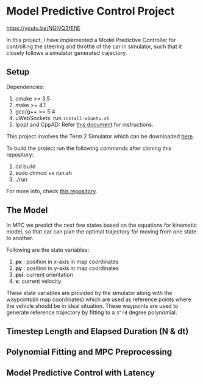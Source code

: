 # Model Predictive Control Project

https://youtu.be/NGlVQ3fEfiE

In this project, I have implemented a Model Predictive Controller for controlling the steering and throttle of the car in simulator, such that it closely follows a simulator generated trajectory.


## Setup
Dependencies:
 1. cmake >= 3.5
 2. make >= 4.1
 3. gcc/g++ >= 5.4
 4. uWebSockets: run `install-ubuntu.sh`.
 5. Ipopt and CppAD: Refer <a href="https://github.com/udacity/CarND-MPC-Project/blob/master/install_Ipopt_CppAD.md">this document</a> for instructions.
 
 This project involves the Term 2 Simulator which can be downloaded <a href="https://github.com/udacity/self-driving-car-sim/releases">here</a>.
 
 To build the project run the following commands after cloning this repository:
  1. cd build
  2. sudo chmod +x run.sh
  3. ./run

For more info, check <a href="https://github.com/udacity/CarND-MPC-Project">this repository</a>.

## The Model
In MPC we predict the next few states based on the equations for kinematic model, so that car can plan the optimal trajectory for moving from one state to another.

Following are the state variables:
 1. __px__ : position in x-axis in map coordinates
 2. __py__ : position in y-axis in map coordinates
 3. __psi__: current orientation
 4. __v__: current velocity

These state variables are provided by the simulator along with the waypoints(in map coordinates) which are used as reference points where the vehicle should be in ideal situation. These waypoints are used to generate reference trajectory by fitting to a `3^rd` degree polynomial.


## Timestep Length and Elapsed Duration (N & dt)
## Polynomial Fitting and MPC Preprocessing
## Model Predictive Control with Latency
